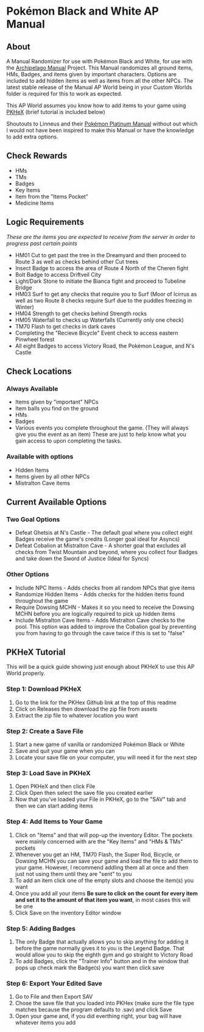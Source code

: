 # Pokémon Black and White AP Manual
## About
A Manual Randomizer for use with Pokémon Black and White, for use with the [Archipelago Manual](https://github.com/ManualForArchipelago) Project. This Manual randomizes all ground items, HMs, Badges, and items given by important characters. Options are included to add hidden items as well as items from all the other NPCs. The latest stable release of the Manual AP World being in your Custom Worlds folder is required for this to work as expected.

This AP World assumes you know how to add items to your game using [PKHeX](https://github.com/kwsch/PKHeX) (brief tutorial is included below)

Shoutouts to Linneus and their [Pokémon Platinum Manual](https://github.com/Linneus/PlatinumAPManual/releases/tag/2.3) without out which I would not have been inspired to make this Manual or have the knowledge to add extra options.

## Check Rewards
- HMs
- TMs
- Badges
- Key Items
- Item from the "Items Pocket"
- Medicine Items

## Logic Requirements
*These are the items you are expected to receive from the server in order to progress past certain points*
 - HM01 Cut to get past the tree in the Dreamyard and then proceed to Route 3 as well as checks behind other Cut trees
 - Insect Badge to access the area of Route 4 North of the Cheren fight
 - Bolt Badge to access Driftveil City
 - Light/Dark Stone to initiate the Bianca fight and proceed to Tubeline Bridge
 - HM03 Surf to get any checks that require you to Surf (Moor of Icirrus as well as two Route 8 checks require Surf due to the puddles freezing in Winter)
 - HM04 Strength to get checks behind Strength rocks
 - HM05 Waterfall to checks up Waterfalls (Currently only one check)
 - TM70 Flash to get checks in dark caves
 - Completing the "Recieve Bicycle" Event check to access eastern Pinwheel forest
 - All eight Badges to access Victory Road, the Pokémon League, and N's Castle

## Check Locations
### Always Available
- Items given by "important" NPCs
- Item balls you find on the ground
- HMs
- Badges
- Various events you complete throughout the game. (They will always give you the event as an item) These are just to help know what you gain access to upon completing the tasks.
### Available with options
- Hidden Items
- Items given by all other NPCs
- Mistralton Cave items

## Current Available Options
### Two Goal Options
- Defeat Ghetsis at N's Castle - The default goal where you collect eight Badges receive the game's credits (Longer goal ideal for Asyncs)
- Defeat Cobalion at Mistralton Cave - A shorter goal that excludes all checks from Twist Mountain and beyond, where you collect four Badges and take down the Sword of Justice (Ideal for Syncs)
### Other Options
- Include NPC Items - Adds checks from all random NPCs that give items
- Randomize Hidden Items - Adds checks for the hidden items found throughout the game
- Require Dowsing MCHN - Makes it so you need to receive the Dowsing MCHN before you are logically required to pick up hidden items
- Include Mistralton Cave Items - Adds Mistralton Cave checks to the pool. This option was added to improve the Cobalion goal by preventing you from having to go through the cave twice if this is set to "false"

## PKHeX Tutorial
This will be a quick guide showing just enough about PKHeX to use this AP World properly.

### Step 1: Download PKHeX
1. Go to the link for the PKHex Github link at the top of this readme
2. Click on Releases then download the zip file from assets
3. Extract the zip file to whatever location you want
### Step 2: Create a Save File
1. Start a new game of vanilla or randomized Pokémon Black or White
2. Save and quit your game when you can
3. Locate your save file on your computer, you will need it for the next step
### Step 3: Load Save in PKHeX
1. Open PKHeX and then click File
2. Click Open then select the save file you created earlier
3. Now that you've loaded your File in PKHeX, go to the "SAV" tab and then we can start adding items
### Step 4: Add Items to Your Game
1. Click on "Items" and that will pop-up the inventory Editor. The pockets were mainly concerned with are the "Key Items" and "HMs & TMs" pockets
2. Whenever you get an HM, TM70 Flash, the Super Rod, Bicycle, or Dowsing MCHN you can save your game and load the file to add them to your game. However, I recommend addling them all at once and then just not using them until they are "sent" to you
3. To add an item click one of the empty slots and choose the item(s) you want
4. Once you add all your items **Be sure to click on the count for every item and set it to the amount of that item you want**, in most cases this will be one
5. Click Save on the inventory Editor window
### Step 5: Adding Badges
1. The only Badge that actually allows you to skip anything for adding it before the game normally gives it to you is the Legend Badge. That would allow you to skip the eighth gym and go straight to Victory Road
2. To add Badges, click the "Trainer Info" button and in the window that pops up check mark the Badge(s) you want then click save
### Step 6: Export Your Edited Save
1. Go to File and then Export SAV
2. Chose the save file that you loaded into PKHex (make sure the file type matches because the program defaults to .sav) and click Save
3. Open your game and, if you did everthing right, your bag will have whatever items you add
